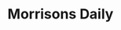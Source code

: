 ---
title: "Morrisons Daily"
url: /blackpool/morrisons-daily-preston-old-road/
shop: Lebensmittel
---